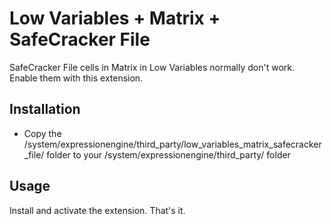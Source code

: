 # Low Variables + Matrix + SafeCracker File

SafeCracker File cells in Matrix in Low Variables normally don't work. Enable them with this extension.

## Installation

* Copy the /system/expressionengine/third_party/low_variables_matrix_safecracker_file/ folder to your /system/expressionengine/third_party/ folder

## Usage

Install and activate the extension. That's it.